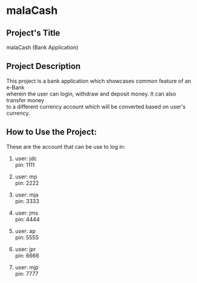 # malaCash  


## Project's Title  

malaCash (Bank Application)  

## Project Description  

This project is a bank application which showcases common feature of an e-Bank   
wherein the user can login, withdraw and deposit money. It can also transfer money  
to a different currency account which will be converted based on user's currency.  

## How to Use the Project:  
These are the account that can be use to log in:  
  
1) user: jdc  
   pin: 1111  
     
2) user: mp  
   pin: 2222  
     
3) user: mja   
   pin: 3333  
     
4) user: jms  
   pin: 4444  
     
5) user: ap  
   pin: 5555  
     
6) user: jpr  
   pin: 6666  
     
7) user: mjp   
   pin: 7777 
